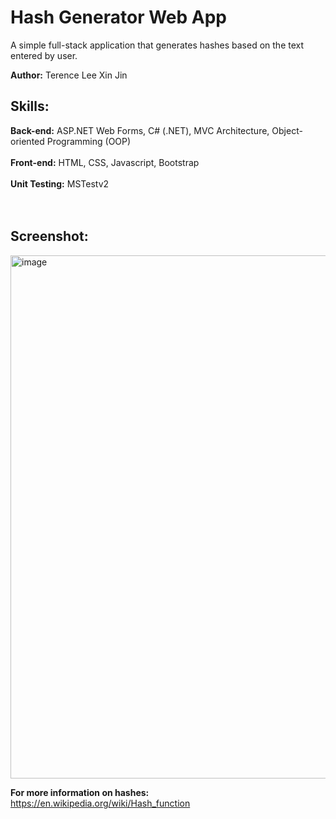 # Hash Generator Web App

A simple full-stack application that generates hashes based on the text entered by user.

**Author:** Terence Lee Xin Jin

## Skills:
   **Back-end:** ASP.NET Web Forms, C# (.NET), MVC Architecture, Object-oriented Programming (OOP) <br/><br/>
   **Front-end:** HTML, CSS, Javascript, Bootstrap<br/><br/>
   **Unit Testing:** MSTestv2 <br/><br/><br/>

## Screenshot:
<img width="837" alt="image" src="https://github.com/user-attachments/assets/eccb0e8e-d5bf-48b2-b6b9-225e60693ea9" />


**For more information on hashes:** <a href="https://en.wikipedia.org/wiki/Hash_function" 
                                       target="_blank">https://en.wikipedia.org/wiki/Hash_function</a>
